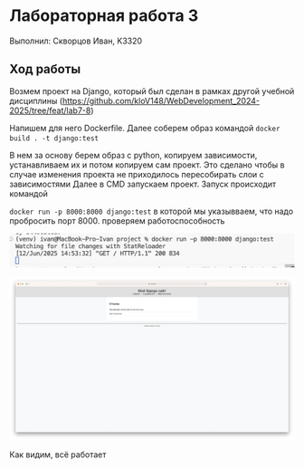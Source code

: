 # Лабораторная работа 3
Выполнил: Скворцов Иван, K3320

## Ход работы

Возмем проект на Django, который был сделан в рамках другой учебной дисциплины (https://github.com/kloV148/WebDevelopment_2024-2025/tree/feat/lab7-8)

Напишем для него Dockerfile. Далее соберем образ командой `docker build . -t django:test`

В нем за основу берем образ с python, копируем зависимости, устанавливаем их и потом копируем сам проект. Это сделано чтобы в случае изменения проекта не приходилось пересобирать слои с зависимостями Далее в CMD запускаем проект. Запуск происходит командой 

`docker run -p 8000:8000 django:test` в которой мы указывваем, что надо пробросить порт 8000. проверяем работоспособность

![run](./images/run.png)

![site](./images/site.png)

Как видим, всё работает


